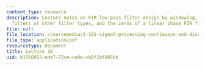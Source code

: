 ```yaml
---
content_type: resource
description: Lecture notes on FIR low-pass filter design by windowing, window FIR
  filters or other filter types, and the zeros of a linear phase FIR filter.
file: null
file_location: /coursemedia/2-161-signal-processing-continuous-and-discrete-fall-2008/b1566013ede775cece0ecb8f1bf945bb_lecture_16.pdf
file_type: application/pdf
resourcetype: Document
title: Lecture 16
uid: b1566013-ede7-75ce-ce0e-cb8f1bf945bb
---
```

